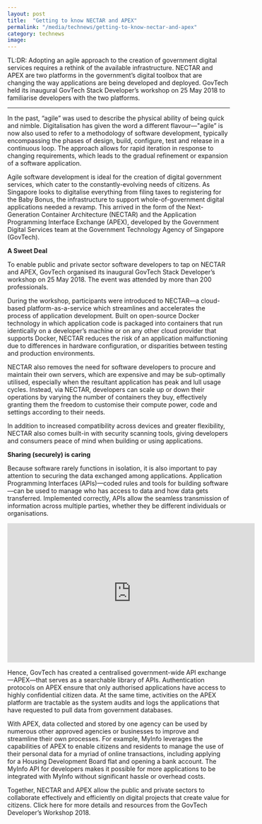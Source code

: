 ```yaml
---
layout: post
title:  "Getting to know NECTAR and APEX"
permalink: "/media/technews/getting-to-know-nectar-and-apex"
category: technews
image: 
---
```


TL:DR: Adopting an agile approach to the creation of government digital services requires a rethink of the available infrastructure. NECTAR and APEX are two platforms in the government’s digital toolbox that are changing the way applications are being developed and deployed. GovTech held its inaugural GovTech Stack Developer’s workshop on 25 May 2018 to familiarise developers with the two platforms. 

---

In the past, “agile” was used to describe the physical ability of being quick and nimble. Digitalisation has given the word a different flavour—"agile” is now also used to refer to a methodology of software development, typically encompassing the phases of design, build, configure, test and release in a continuous loop. The approach allows for rapid iteration in response to changing requirements, which leads to the gradual refinement or expansion of a software application.

Agile software development is ideal for the creation of digital government services, which cater to the constantly-evolving needs of citizens. As Singapore looks to digitalise everything from filing taxes to registering for the Baby Bonus, the infrastructure to support whole-of-government digital applications needed a revamp. This arrived in the form of the Next-Generation Container Architecture (NECTAR) and the Application Programming Interface Exchange (APEX), developed by the Government Digital Services team at the Government Technology Agency of Singapore (GovTech).


**A Sweet Deal**
 
To enable public and private sector software developers to tap on NECTAR and APEX, GovTech organised its inaugural GovTech Stack Developer’s workshop on 25 May 2018. The event was attended by more than 200 professionals.
 
During the workshop, participants were introduced to NECTAR—a cloud-based platform-as-a-service which streamlines and accelerates the process of application development. Built on open-source Docker technology in which application code is packaged into containers that run identically on a developer’s machine or on any other cloud provider that supports Docker, NECTAR reduces the risk of an application malfunctioning due to differences in hardware configuration, or disparities between testing and production environments.

NECTAR also removes the need for software developers to procure and maintain their own servers, which are expensive and may be sub-optimally utilised, especially when the resultant application has peak and lull usage cycles. Instead, via NECTAR, developers can scale up or down their operations by varying the number of containers they buy, effectively granting them the freedom to customise their compute power, code and settings according to their needs.

In addition to increased compatibility across devices and greater flexibility, NECTAR also comes built-in with security scanning tools, giving developers and consumers peace of mind when building or using applications.


**Sharing (securely) is caring**

Because software rarely functions in isolation, it is also important to pay attention to securing the data exchanged among applications. Application Programming Interfaces (APIs)—coded rules and tools for building software—can be used to manage who has access to data and how data gets transferred. Implemented correctly, APIs allow the seamless transmission of information across multiple parties, whether they be different individuals or organisations.

<div class="bp-youtube">
      <iframe width="560" height="315" src="https://www.youtube.com/embed/A_moVt-r4OA" frameborder="0" allow="autoplay; encrypted-media" allowfullscreen></iframe>
</div>

Hence, GovTech has created a centralised government-wide API exchange—APEX—that serves as a searchable library of APIs. Authentication protocols on APEX ensure that only authorised applications have access to highly confidential citizen data. At the same time, activities on the APEX platform are tractable as the system audits and logs the applications that have requested to pull data from government databases.


With APEX, data collected and stored by one agency can be used by numerous other approved agencies or businesses to improve and streamline their own processes. For example, MyInfo leverages the capabilities of APEX to enable citizens and residents to manage the use of their personal data for a myriad of online transactions, including applying for a Housing Development Board flat and opening a bank account. The MyInfo API for developers makes it possible for more applications to be integrated with MyInfo without significant hassle or overhead costs.

Together, NECTAR and APEX allow the public and private sectors to collaborate effectively and efficiently on digital projects that create value for citizens. Click here for more details and resources from the GovTech Developer’s Workshop 2018.
